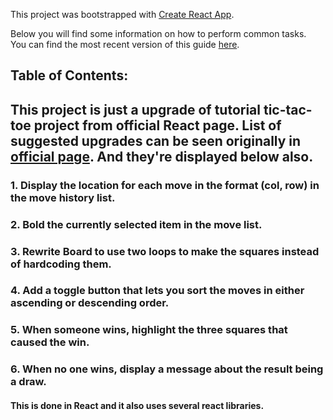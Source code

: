 This project was bootstrapped with [Create React App](https://github.com/facebookincubator/create-react-app).

Below you will find some information on how to perform common tasks.<br>
You can find the most recent version of this guide [here](https://github.com/facebookincubator/create-react-app/blob/master/packages/react-scripts/template/README.md).

## Table of Contents:

## This project is just a upgrade of tutorial tic-tac-toe project from official React page. List of suggested upgrades can be seen originally in [official page](https://reactjs.org/tutorial/tutorial.html#wrapping-up). And they're displayed below also.

### 1. Display the location for each move in the format (col, row) in the move history list.
### 2. Bold the currently selected item in the move list.
### 3. Rewrite Board to use two loops to make the squares instead of hardcoding them.
### 4. Add a toggle button that lets you sort the moves in either ascending or descending order.
### 5. When someone wins, highlight the three squares that caused the win.
### 6. When no one wins, display a message about the result being a draw.

#### This is done in React and it also uses several react libraries.
